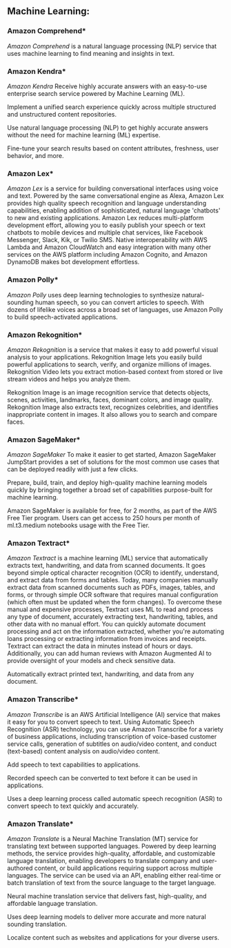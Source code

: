 
## Machine Learning:

### Amazon Comprehend\*

_Amazon Comprehend_ is a natural language processing (NLP) service that uses machine learning to find meaning and insights in text.

### Amazon Kendra\*

_Amazon Kendra_ Receive highly accurate answers with an easy-to-use enterprise search service powered by Machine Learning (ML).

Implement a unified search experience quickly across multiple structured and unstructured content repositories.

Use natural language processing (NLP) to get highly accurate answers without the need for machine learning (ML) expertise.

Fine-tune your search results based on content attributes, freshness, user behavior, and more.

### Amazon Lex\*

_Amazon Lex_ is a service for building conversational interfaces using voice and text. Powered by the same conversational engine as Alexa, Amazon Lex provides high quality speech recognition and language understanding capabilities, enabling addition of sophisticated, natural language 'chatbots' to new and existing applications. Amazon Lex reduces multi-platform development effort, allowing you to easily publish your speech or text chatbots to mobile devices and multiple chat services, like Facebook Messenger, Slack, Kik, or Twilio SMS. Native interoperability with AWS Lambda and Amazon CloudWatch and easy integration with many other services on the AWS platform including Amazon Cognito, and Amazon DynamoDB makes bot development effortless.

### Amazon Polly\*

_Amazon Polly_ uses deep learning technologies to synthesize natural-sounding human speech, so you can convert articles to speech. With dozens of lifelike voices across a broad set of languages, use Amazon Polly to build speech-activated applications.

### Amazon Rekognition\*

_Amazon Rekognition_ is a service that makes it easy to add powerful visual analysis to your applications. Rekognition Image lets you easily build powerful applications to search, verify, and organize millions of images. Rekognition Video lets you extract motion-based context from stored or live stream videos and helps you analyze them.

Rekognition Image is an image recognition service that detects objects, scenes, activities, landmarks, faces, dominant colors, and image quality. Rekognition Image also extracts text, recognizes celebrities, and identifies inappropriate content in images. It also allows you to search and compare faces.

### Amazon SageMaker\*

_Amazon SageMaker_ To make it easier to get started, Amazon SageMaker JumpStart provides a set of solutions for the most common use cases that can be deployed readily with just a few clicks.

Prepare, build, train, and deploy high-quality machine learning models quickly by bringing together a broad set of capabilities purpose-built for machine learning.

Amazon SageMaker is available for free, for 2 months, as part of the AWS Free Tier program. Users can get access to 250 hours per month of ml.t3.medium notebooks usage with the Free Tier.

### Amazon Textract\*

_Amazon Textract_ is a machine learning (ML) service that automatically extracts text, handwriting, and data from scanned documents. It goes beyond simple optical character recognition (OCR) to identify, understand, and extract data from forms and tables. Today, many companies manually extract data from scanned documents such as PDFs, images, tables, and forms, or through simple OCR software that requires manual configuration (which often must be updated when the form changes). To overcome these manual and expensive processes, Textract uses ML to read and process any type of document, accurately extracting text, handwriting, tables, and other data with no manual effort. You can quickly automate document processing and act on the information extracted, whether you're automating loans processing or extracting information from invoices and receipts. Textract can extract the data in minutes instead of hours or days. Additionally, you can add human reviews with Amazon Augmented AI to provide oversight of your models and check sensitive data.

Automatically extract printed text, handwriting, and data from any document.

### Amazon Transcribe\*

_Amazon Transcribe_ is an AWS Artificial Intelligence (AI) service that makes it easy for you to convert speech to text. Using Automatic Speech Recognition (ASR) technology, you can use Amazon Transcribe for a variety of business applications, including transcription of voice-based customer service calls, generation of subtitles on audio/video content, and conduct (text-based) content analysis on audio/video content.

Add speech to text capabilities to applications.

Recorded speech can be converted to text before it can be used in applications.

Uses a deep learning process called automatic speech recognition (ASR) to convert speech to text quickly and accurately.

### Amazon Translate\*

_Amazon Translate_ is a Neural Machine Translation (MT) service for translating text between supported languages. Powered by deep learning methods, the service provides high-quality, affordable, and customizable language translation, enabling developers to translate company and user-authored content, or build applications requiring support across multiple languages. The service can be used via an API, enabling either real-time or batch translation of text from the source language to the target language.

Neural machine translation service that delivers fast, high-quality, and affordable language translation.

Uses deep learning models to deliver more accurate and more natural sounding translation.

Localize content such as websites and applications for your diverse users.